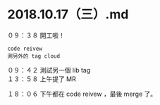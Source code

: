 # 2018.10.17（三）.md

０９：３８ 開工啦！  
```
code reivew
測另外的 tag cloud
```
０９：４２ 測試另一個 lib tag  
１３：５８ 上午提了 MR  

１８：０６ 下午都在 code reivew ，最後 merge 了。  
